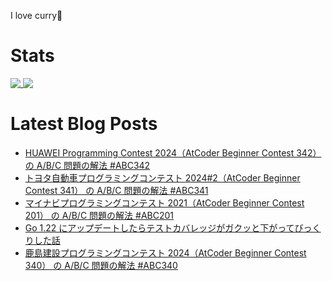 I love curry🍛

# Stats

<a href="https://github.com/anuraghazra/github-readme-stats">
  <img align="top" src="https://github-readme-stats.vercel.app/api/?username=michimani&show_icons=true&title_color=fff&icon_color=8B949E&text_color=8B949E&bg_color=0D1117&hide_border=true" />
</a>
<a href="https://github.com/anuraghazra/github-readme-stats">
  <img align="top" src="https://github-readme-stats.vercel.app/api/top-langs/?username=michimani&title_color=fff&icon_color=8B949E&text_color=8B949E&bg_color=0D1117&hide_border=true&hide=html&layout=donut&langs_count=6" />
</a>

# Latest Blog Posts
<!-- BLOG-POST-LIST:START -->
- [HUAWEI Programming Contest 2024（AtCoder Beginner Contest 342） の A/B/C 問題の解法 #ABC342](https://michimani.net/post/programming-atcoder-beginner-contest-342-abc/)
- [トヨタ自動車プログラミングコンテスト 2024#2（AtCoder Beginner Contest 341） の A/B/C 問題の解法 #ABC341](https://michimani.net/post/programming-atcoder-beginner-contest-341-abc/)
- [マイナビプログラミングコンテスト 2021（AtCoder Beginner Contest 201） の A/B/C 問題の解法 #ABC201](https://michimani.net/post/programming-atcoder-beginner-contest-201-abc/)
- [Go 1.22 にアップデートしたらテストカバレッジがガクッと下がってびっくりした話](https://michimani.net/post/programming-golang-test-coverage-changes-in-go-1-22/)
- [鹿島建設プログラミングコンテスト 2024（AtCoder Beginner Contest 340） の A/B/C 問題の解法 #ABC340](https://michimani.net/post/programming-atcoder-beginner-contest-340-abc/)
<!-- BLOG-POST-LIST:END -->
